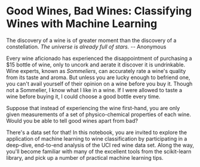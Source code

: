 # Good Wines, Bad Wines: Classifying Wines with Machine Learning

The discovery of a wine is of greater moment than the discovery of a constellation.
*The universe is already full of stars.* -- Anonymous

Every wine aficionado has experienced the disappointment of purchasing a $15 bottle of wine, only to uncork and aerate it discover it is undrinkable. Wine experts, known as *Sommeliers*, can accurately rate a wine's quality from its taste and aroma. But unless you are lucky enough to befriend one, you can't avail yourself of their opinion on a wine before you buy it. Though not a Sommelier, I know what I like in a wine. If I were allowed to taste a wine before buying it, I could choose a good bottle every time.

Suppose that instead of experiencing the wine first-hand, you are only given measurements of a set of physico-chemical properties of each wine. Would you be able to tell good wines apart from bad?

There's a data set for that! In this notebook, you are invited to explore the application of machine learning to wine classification by participating in a deep-dive, end-to-end analysis of the UCI red wine data set. Along the way, you'll become familiar with many of the excellent tools from the scikit-learn library, and pick up a number of practical machine learning tips.

